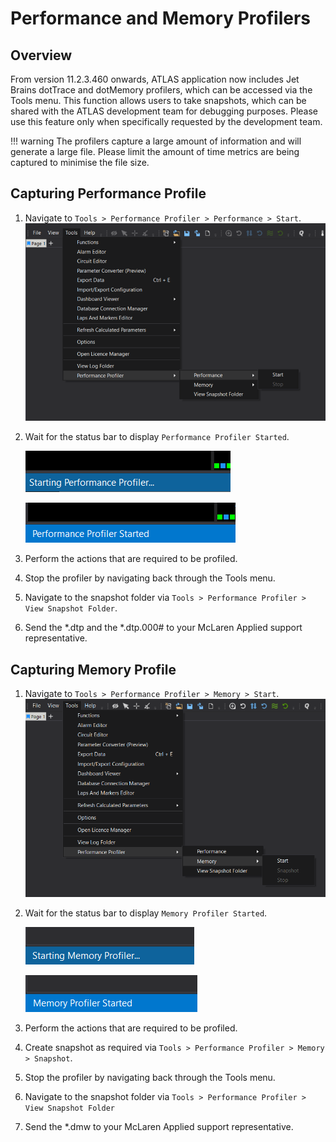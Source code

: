# Performance and Memory Profilers

## Overview

From version 11.2.3.460 onwards, ATLAS application now includes Jet Brains dotTrace and dotMemory profilers, which can 
be accessed via the Tools menu. 
This function allows users to take snapshots, which can be shared with the ATLAS development team for debugging purposes. 
Please use this feature only when specifically requested by the development team.

!!! warning
    The profilers capture a large amount of information and will generate a large file. Please limit the amount of time 
    metrics are being captured to minimise the file size.

## Capturing Performance Profile
1. Navigate to `Tools > Performance Profiler > Performance > Start`.
    ![PerformanceToolsMenu.png](assets%2Fprofiling%2FPerformanceToolsMenu.png)
2. Wait for the status bar to display `Performance Profiler Started`.

    ![StartingPerformance.png](assets%2Fprofiling%2FStartingPerformance.png)

    ![StartedPerformance.png](assets%2Fprofiling%2FStartedPerformance.png)

3. Perform the actions that are required to be profiled.
4. Stop the profiler by navigating back through the Tools menu. 
5. Navigate to the snapshot folder via `Tools > Performance Profiler > View Snapshot Folder`.
6. Send the \*.dtp and the \*.dtp.000# to your McLaren Applied support representative. 

## Capturing Memory Profile
1. Navigate to `Tools > Performance Profiler > Memory > Start`.
    ![MemoryToolsMenu.png](assets%2Fprofiling%2FMemoryToolsMenu.png)
2. Wait for the status bar to display `Memory Profiler Started`.

    ![StartingMemory.png](assets%2Fprofiling%2FStartingMemory.png)

    ![StartedMemory.png](assets%2Fprofiling%2FStartedMemory.png)

3. Perform the actions that are required to be profiled.
4. Create snapshot as required via `Tools > Performance Profiler > Memory > Snapshot`. 
5. Stop the profiler by navigating back through the Tools menu. 
6. Navigate to the snapshot folder via `Tools > Performance Profiler > View Snapshot Folder`
7. Send the *.dmw to your McLaren Applied support representative.